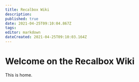 ```yaml
---
title: Recalbox Wiki
description: 
published: true
date: 2021-04-25T09:10:04.867Z
tags: 
editor: markdown
dateCreated: 2021-04-25T09:10:03.164Z
---
```


# Welcome on the Recalbox Wiki

This is home.